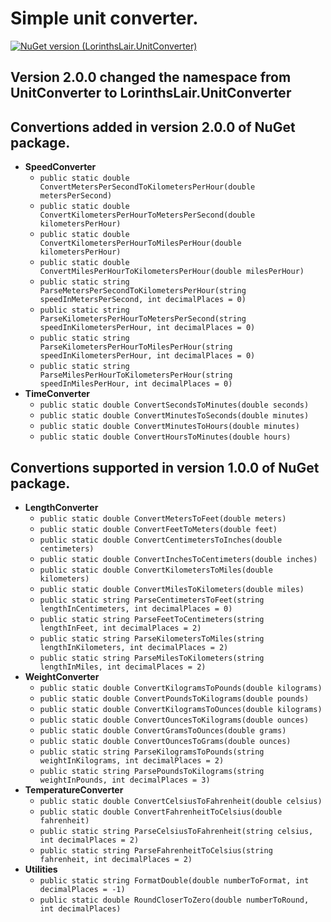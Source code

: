 # **Simple unit converter.**

[![NuGet version (LorinthsLair.UnitConverter)](https://img.shields.io/nuget/v/LorinthsLair.UnitConverter.svg?style=flat-square)](https://www.nuget.org/packages/LorinthsLair.UnitConverter/)

## **Version 2.0.0 changed the namespace from UnitConverter to LorinthsLair.UnitConverter**

## **Convertions added in version 2.0.0 of NuGet package.**
- **SpeedConverter**
	- `public static double ConvertMetersPerSecondToKilometersPerHour(double metersPerSecond)`
	- `public static double ConvertKilometersPerHourToMetersPerSecond(double kilometersPerHour)`
	- `public static double ConvertKilometersPerHourToMilesPerHour(double kilometersPerHour)`
	- `public static double ConvertMilesPerHourToKilometersPerHour(double milesPerHour)`
	- `public static string ParseMetersPerSecondToKilometersPerHour(string speedInMetersPerSecond, int decimalPlaces = 0)`
	- `public static string ParseKilometersPerHourToMetersPerSecond(string speedInKilometersPerHour, int decimalPlaces = 0)`
	- `public static string ParseKilometersPerHourToMilesPerHour(string speedInKilometersPerHour, int decimalPlaces = 0)`
	- `public static string ParseMilesPerHourToKilometersPerHour(string speedInMilesPerHour, int decimalPlaces = 0)`
- **TimeConverter**
	- `public static double ConvertSecondsToMinutes(double seconds)`
	- `public static double ConvertMinutesToSeconds(double minutes)`
	- `public static double ConvertMinutesToHours(double minutes)`
	- `public static double ConvertHoursToMinutes(double hours)`

## **Convertions supported in version 1.0.0 of NuGet package.**
- **LengthConverter**
	- `public static double ConvertMetersToFeet(double meters)`
	- `public static double ConvertFeetToMeters(double feet)`
	- `public static double ConvertCentimetersToInches(double centimeters)`
	- `public static double ConvertInchesToCentimeters(double inches)`
	- `public static double ConvertKilometersToMiles(double kilometers)`
	- `public static double ConvertMilesToKilometers(double miles)`
	- `public static string ParseCentimetersToFeet(string lengthInCentimeters, int decimalPlaces = 0)`
	- `public static string ParseFeetToCentimeters(string lengthInFeet, int decimalPlaces = 2)`
	- `public static string ParseKilometersToMiles(string lengthInKilometers, int decimalPlaces = 2)`
	- `public static string ParseMilesToKilometers(string lengthInMiles, int decimalPlaces = 2)`
- **WeightConverter**
	- `public static double ConvertKilogramsToPounds(double kilograms)`
	- `public static double ConvertPoundsToKilograms(double pounds)`
	- `public static double ConvertKilogramsToOunces(double kilograms)`
	- `public static double ConvertOuncesToKilograms(double ounces)`
	- `public static double ConvertGramsToOunces(double grams)`
	- `public static double ConvertOuncesToGrams(double ounces)`
	- `public static string ParseKilogramsToPounds(string weightInKilograms, int decimalPlaces = 2)`
	- `public static string ParsePoundsToKilograms(string weightInPounds, int decimalPlaces = 3)`
- **TemperatureConverter**
	- `public static double ConvertCelsiusToFahrenheit(double celsius)`
	- `public static double ConvertFahrenheitToCelsius(double fahrenheit)`
	- `public static string ParseCelsiusToFahrenheit(string celsius, int decimalPlaces = 2)`
	- `public static string ParseFahrenheitToCelsius(string fahrenheit, int decimalPlaces = 2)`
- **Utilities**
	- `public static string FormatDouble(double numberToFormat, int decimalPlaces = -1)`
	- `public static double RoundCloserToZero(double numberToRound, int decimalPlaces)`
